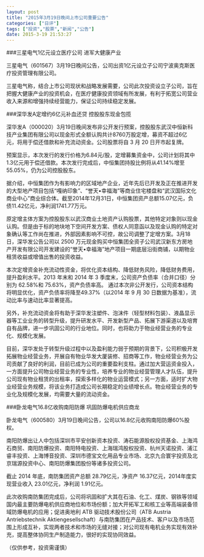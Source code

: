 ```yaml
---
layout: post
title: "2015年3月19日晚间上市公司重要公告"
categories: ["日评"]
tags: ["投资","股票","新闻","公告"]
date: 2015-3-19 21:53:27
---
```

###三星电气1亿元设立医疗公司 进军大健康产业

三星电气（601567）3月19日晚间公告，公司出资1亿元设立子公司宁波奥克斯医疗投资管理有限公司。

三星电气称，结合上市公司现状和战略发展需要，公司此次投资设立子公司，旨在把握大健康产业的投资机会，在医疗健康投资领域有所发展，有利于拓宽公司营业收入来源和增强持续经营能力，保证公司持续稳定发展。 

###深华发A定增约6亿元补血还贷 控股股东现金包揽

深华发A（000020）3月19日晚间发布非公开发行预案，控股股东武汉中恒新科技产业集团有限公司以现金形式全额认购共计8760万股定增，募资不超过6亿元，将用于偿还借款和补充流动资金。公司股票将自 3 月 20 日开市起复牌。
 
预案显示，本次发行的发行价格为6.84元/股，定增募集资金中，公司计划将其中 1.3亿元用于偿还借款。本次发行完成后，中恒集团持股比例将从41.14%增至55.05%，仍为公司控股股东。
 
据介绍，中恒集团作为有影响力的区域地产企业，近年先后已开发及正在推进开发的大型地产项目包括“嘎纳印象”、“誉天•幸福海”等商业住宅楼盘和“武汉国际文化商业中心”商业综合体。截至2014年12月31日，中恒集团资产总额15.07亿元，负债11.42亿元，净利润1741.77万元。
 
原定增主体方案为控股股东以武汉商业土地资产认购股票，其他特定对象则以现金认购。但是由于标的地块地下空间开发方案、债权人同意函以及现金认购的特定对象确认等工作尚在推进，外部因素影响不可控，故公司调整了定增方案。3月18日，深华发公告公司以 2500 万元现金购买中恒集团全资子公司武汉新东方房地产开发有限公司开发建设的“誉天•幸福海”地产项目一期底层沿街商铺，以期物业租赁收益或增值出售的投资收益。
 
本次定增资金补充流动性资金，将优化资本结构、降低财务风险，降低财务费用，提升盈利水平。2013 年末和 2014 年 3 季度末，公司资产负债率（合并口径）分别为 62.58%和 75.63%，资产负债率高。 通过本次非公开发行，公司资本结构将明显优化，资产负债率将降至49.37%（以2014 年 9 月 30 日数据为基准），流动比率与速动比率显著提高。
 
另外，补充流动资金将有助于深华发注塑件、泡沫件（轻型材料包装）、液晶显示器等工业业务的转型升级，提升研发水平、开发新型产品、拓展下游渠道以及培育自有品牌，进一步巩固公司的行业地位。同时，也将助力于物业经营业务的专业化、规模化发展。
 
目前，深华发处于转型升级过程中以及盈利能力弱于预期的背景下，公司积极开发拓展物业经营业务，开展自有物业华发大厦装修、招商等工作，物业经营业务为公司贡献了良好的利润，目前已成为公司的重要盈利支柱。通过加大营运资金投入，一方面提升公司物业经营业务的专业性，培养专业的物业经营管理人才队伍，提升公司现有物业租赁的出租率，探索多样化的物业运营模式；另一方面，适时扩大物业经营业务规模，将该业务打造成公司长期稳定的业绩增长点。物业经营业务的专业化及规模化发展，均需要大量的流动资金。

###卧龙电气16.8亿收购南阳防爆 巩固防爆电机供应商龙

卧龙电气（600580）3月19日晚间公告，公司以16.8亿元收购南阳防爆60%股权。

南阳防爆出让人中包括深圳市平安创新资本投资、涛石能源股权投资基金、上海鸿石商贸、南阳防爆投资、南阳特电投资、上海瑞鸿股权投资、杭州天诺投资、浦江睿丰投资、上海博音投资、深圳市德宝文化用品专业市场、北京九合寰宇投资及北京瑞源投资中心、南阳防爆集团股份等诸多投资公司。

截止 2014 年底，南防集团资产总额 28.79亿元，净资产 16.37亿元，2014年度实现营业收入 23.01亿元，净利润 1.91亿元。

此次收购南防集团完成后，公司将巩固和扩大其在石油、化工、煤炭、钢铁等领域国内最主要防爆电机供应商地位和市场份额；加大开拓军工和核工业等高端装备领域防爆电机的应用；促进奥地利 ATB 驱动技术股份公司（ATB Austria Antriebstechnik Aktiengesellschaft）与南防集团在产品技术、客户以及市场范围上形成互补，实现两者技术和市场的无缝对接；对公司现有电机业务实现有效补充，提高整体协同生产制造能力，很好的实现协同效益。

（仅供参考，投资需谨慎）

